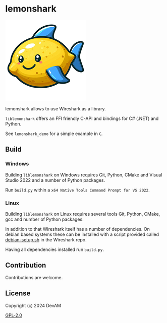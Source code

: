 # lemonshark

![icon](https://raw.githubusercontent.com/CodeDevAM/lemonshark/main/icon.png)

lemonshark allows to use Wireshark as a library.

`liblemonshark` offers an FFI friendly C-API and bindings for C# (.NET) and Python.

See `lemonshark_demo` for a simple example in `C`.

## Build

### Windows

Building `liblemonshark` on Windows requires Git, Python, CMake and Visual Studio 2022 and a number of Python packages.

Run `build.py` within a `x64 Native Tools Command Prompt for VS 2022`.

### Linux
Building `liblemonshark` on Linux requires several tools Git, Python, CMake, gcc and number of Python packages.

In addition to that Wireshark itself has a number of dependencies. On debian based systems these can be installed with a script provided called [debian-setup.sh](https://gitlab.com/wireshark/wireshark/-/blob/master/tools/debian-setup.sh) in the Wireshark repo.

Having all dependencies installed run `build.py`.

## Contribution

Contributions are welcome.

## License

Copyright (c) 2024 DevAM

[GPL-2.0](https://www.gnu.org/licenses/old-licenses/gpl-2.0.txt)
